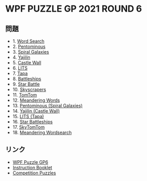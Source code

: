 # WPF PUZZLE GP 2021 ROUND 6

## 問題
- 1\. [Word Search](../puzzle/wordsearch.md)
- 2\. [Pentominous](../puzzle/pentominous.md)
- 3\. [Spiral Galaxies](../puzzle/spiralgalaxies.md)
- 4\. [Yajilin](../puzzle/yajilin.md)
- 5\. [Castle Wall](../puzzle/castlewall.md)
- 6\. [LITS](../puzzle/lits.md)
- 7\. [Tapa](../puzzle/tapa.md)
- 8\. [Battleships](../puzzle/battleships.md)
- 9\. [Star Battle](../puzzle/starbattle.md)
- 10\. [Skyscrapers](../puzzle/skyscrapers.md)
- 11\. [TomTom](../puzzle/tomtom.md)
- 12\. [Meandering Words](../puzzle/meanderingwords.md)
- 13\. [Pentominous (Spiral Galaxies)](../puzzle/pentominous_spiralgalaxies.md)
- 14\. [Yajilin (Castle Wall)](../puzzle/yajilin_castlewall.md)
- 15\. [LITS (Tapa)](../puzzle/lits_tapa.md)
- 16\. [Star Battleships](../puzzle/star_battleships.md)
- 17\. [SkyTomTom](../puzzle/sky_tomtom.md)
- 18\. [Meandering Wordsearch](../puzzle/meandering_wordsearch.md)

## リンク
- [WPF Puzzle GP6](https://gp.worldpuzzle.org/content/wpf-puzzle-gp6-5)
- [Instruction Booklet](https://gp.worldpuzzle.org/content/instruction-booklet-124)
- [Competition Puzzles](https://gp.worldpuzzle.org/content/competition-puzzles-89)
